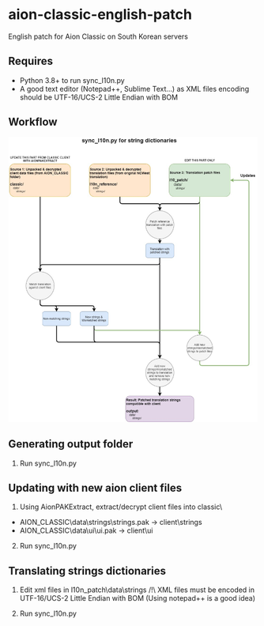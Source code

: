 aion-classic-english-patch
==========================
English patch for Aion Classic on South Korean servers

Requires
--------
- Python 3.8+ to run sync_l10n.py
- A good text editor (Notepad++, Sublime Text...) as XML files encoding should be UTF-16/UCS-2 Little Endian with BOM

Workflow
--------

![sync_l10n workflow](sync_l10n_workflow.jpg)

Generating output folder
------------------------

1. Run sync_l10n.py

Updating with new aion client files
-----------------------------------

1. Using AionPAKExtract, extract/decrypt client files into classic\
- AION_CLASSIC\data\strings\strings.pak -> client\strings
- AION_CLASSIC\data\ui\ui.pak -> client\ui

2. Run sync_l10n.py

Translating strings dictionaries
--------------------------------

1. Edit xml files in l10n_patch\data\strings
   /!\ XML files must be encoded in UTF-16/UCS-2 Little Endian with BOM
   (Using notepad++ is a good idea)

2. Run sync_l10n.py
